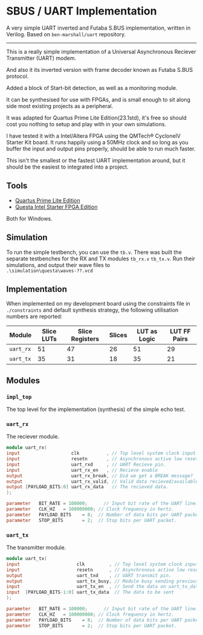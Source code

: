 
# SBUS / UART Implementation

A very simple UART inverted and Futaba S.BUS implementation, written in Verilog.
Based on `ben-marshall/uart` repository.

---

This is a really simple implementation of a Universal Asynchronous Reciever
Transmitter (UART) modem.

And also it its inverted version with frame decoder known as Futaba S.BUS protocol.

Added a block of Start-bit detection, as well as a monitoring module.

It can be synthesised for use with FPGAs, and is
small enough to sit along side most existing projects as a peripheral.

It was adapted for Quartus Prime Lite Edition(23.1std),
it's free so should cost you nothing to setup and play with in your own simulations.

I have tested it with a Intel/Altera FPGA using the QMTech® CycloneIV Starter Kit board.
It runs happily using a 50MHz clock and so long as you buffer 
the input and output pins properly, should be able to run much faster.

This isn't the smallest or the fastest UART implementation around, but it
should be the easiest to integrated into a project.

## Tools

- [Quartus Prime Lite Edition](https://www.intel.com/content/www/us/en/software-kit/825278/intel-quartus-prime-lite-edition-design-software-version-23-1-1-for-windows.html)
- [Questa Intel Starter FPGA Edition](https://www.intel.com/content/www/us/en/software-kit/795215/questa-intel-fpgas-standard-edition-software-version-23-1.html)

Both for Windows.


## Simulation

To run the simple testbench, you can use the `tb.v`.
There was built the separate testbenches for the RX and TX modules `tb_rx.v` `tb_tx.v`.
Run their simulations, and output their wave files to `.\simulation\questa\waves-??.vcd`

## Implementation

When implemented on my development board using the constraints file in
`./constraints` and  default synthesis strategy, the following
utilisation numbers are reported:

Module  | Slice LUTs | Slice Registers | Slices | LUT as Logic | LUT FF Pairs
--------|------------|-----------------|--------|--------------|--------------
`uart_rx` | 51       | 47              | 26     | 51           | 29
`uart_tx` | 35       | 31              | 18     | 35           | 21

## Modules

### `impl_top`

The top level for the implementation (synthesis) of the simple echo test.

### `uart_rx`

The reciever module.

```verilog
module uart_rx(
input                   clk          , // Top level system clock input.
input                   resetn       , // Asynchronous active low reset.
input                   uart_rxd     , // UART Recieve pin.
input                   uart_rx_en   , // Recieve enable
output                  uart_rx_break, // Did we get a BREAK message?
output                  uart_rx_valid, // Valid data recieved/available.
output [PAYLOAD_BITS:0] uart_rx_data   // The recieved data.
);

parameter   BIT_RATE = 100000;      // Input bit rate of the UART line.
parameter   CLK_HZ   = 100000000; // Clock frequency in hertz.
parameter   PAYLOAD_BITS    = 8;  // Number of data bits per UART packet.
parameter   STOP_BITS       = 2;  // Stop bits per UART packet.
```

### `uart_tx`

The transmitter module.

```verilog
module uart_tx(
input                     clk         , // Top level system clock input.
input                     resetn      , // Asynchronous active low reset.
output                    uart_txd    , // UART transmit pin.
output                    uart_tx_busy, // Module busy sending previous item.
input                     uart_tx_en  , // Send the data on uart_tx_data
input  [PAYLOAD_BITS-1:0] uart_tx_data  // The data to be sent
);

parameter   BIT_RATE = 100000;      // Input bit rate of the UART line.
parameter   CLK_HZ   = 100000000; // Clock frequency in hertz.
parameter   PAYLOAD_BITS    = 8;  // Number of data bits per UART packet.
parameter   STOP_BITS       = 2;  // Stop bits per UART packet.
```
